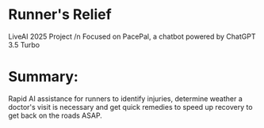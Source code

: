# Runner's Relief
LiveAI 2025 Project /n
Focused on PacePal, a chatbot powered by ChatGPT 3.5 Turbo

# Summary: 
Rapid AI assistance for runners to identify injuries, determine weather a doctor's visit is necessary and get quick remedies to speed up recovery to get back on the roads ASAP. 
